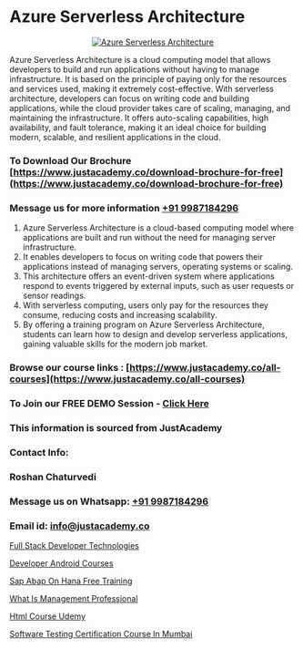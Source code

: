 # Azure Serverless Architecture

<p align="center">
  <a href="https://justacademy.co/course-detail/microsoft-azure-training">
    <img src="https://justacademy.co/storage2/course_image/1708336833_course_image.png" alt="Azure Serverless Architecture">
  </a>
</p>


Azure Serverless Architecture is a cloud computing model that allows developers to build and run applications without having to manage infrastructure. It is based on the principle of paying only for the resources and services used, making it extremely cost-effective. With serverless architecture, developers can focus on writing code and building applications, while the cloud provider takes care of scaling, managing, and maintaining the infrastructure. It offers auto-scaling capabilities, high availability, and fault tolerance, making it an ideal choice for building modern, scalable, and resilient applications in the cloud.
### To Download Our Brochure [https://www.justacademy.co/download-brochure-for-free](https://www.justacademy.co/download-brochure-for-free)
### Message us for more information [+91 9987184296](https://api.whatsapp.com/send?phone=919987184296)
1) Azure Serverless Architecture is a cloud-based computing model where applications are built and run without the need for managing server infrastructure.
2) It enables developers to focus on writing code that powers their applications instead of managing servers, operating systems or scaling.
3) This architecture offers an event-driven system where applications respond to events triggered by external inputs, such as user requests or sensor readings.
4) With serverless computing, users only pay for the resources they consume, reducing costs and increasing scalability.
5) By offering a training program on Azure Serverless Architecture, students can learn how to design and develop serverless applications, gaining valuable skills for the modern job market.

### Browse our course links : [https://www.justacademy.co/all-courses](https://www.justacademy.co/all-courses) 
### To Join our FREE DEMO Session - [Click Here](https://www.justacademy.co/register-for-course-demo)


### This information is sourced from JustAcademy
### Contact Info:
### Roshan Chaturvedi
### Message us on Whatsapp: [+91 9987184296](https://api.whatsapp.com/send?phone=919987184296)
### Email id: [info@justacademy.co](mailto:info@justacademy.co)
                
[Full Stack Developer Technologies](https://www.linkedin.com/pulse/full-stack-developer-technologies-justacademy-ahmedabad-kealf/)

[Developer Android Courses](https://www.linkedin.com/pulse/developer-android-courses-justacademy-delhi-fdsgc/)

[Sap Abap On Hana Free Training](https://medium.com/@kumarishimmi99/sap-abap-on-hana-free-training-469f7f195e46)

[What Is Management Professional](https://medium.com/@prempja40/what-is-management-professional-021ab92575ba)

[Html Course Udemy](https://justacademyin.github.io/Articles/Html-Course-Udemy)

[Software Testing Certification Course In Mumbai](https://justacademyin.github.io/justacademy/software-testing-certification-course-in-mumbai)

